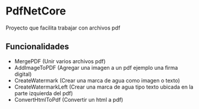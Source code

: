 # PdfNetCore
Proyecto que facilita trabajar con archivos pdf

## Funcionalidades
 * MergePDF (Unir varios archivos pdf)
 * AddImageToPDF (Agregar una imagen a un pdf ejemplo una firma digital)
 * CreateWatermark (Crear una marca de agua como imagen o texto)
 * CreateWatermarkLeft (Crear una marca de agua tipo texto ubicada en la parte izquierda del pdf)
 * ConvertHtmlToPdf (Convertir un html a pdf)

